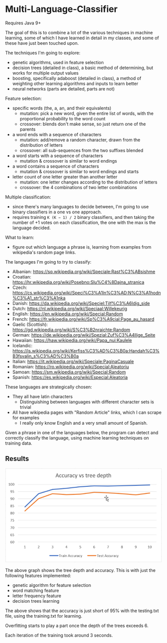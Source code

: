 # Multi-Language-Classifier

Requires Java 9+

The goal of this is to combine a lot of the various techniques in machine learning, 
some of which I have learned in detail in my classes, and some of these have just been touched upon.

The techniques I'm going to explore:
  - genetic algorithms, used in feature selection
  - decision trees (detailed in class), a basic method of determining, but works for multiple output values
  - boosting, specifically adaboost (detailed in class), a method of weighting other learning algorithms and inputs to learn better
  - neural networks (parts are detailed, parts are not)
  
Feature selection:
  - specific words (the, a, an, and their equivalents)
    - mutation: pick a new word, given the entire list of words, with the proportional probability to the word count
    - crossover: blends don't make sense, so just return one of the parents
  - a word ends with a sequence of characters
    - mutation: add/remove a random character, drawn from the distribution of letters
    - crossover: all sub-sequences from the two suffixes blended
  - a word starts with a sequence of characters
    - mutation & crossover is similar to word endings
  - a word contains a sequence of characters
    - mutation & crossover is similar to word endings and starts
  - letter count of one letter greater than another letter
    - mutation: one letter changes according to the distribution of letters
    - crossover: the 4 combinations of two letter combinations
  
Multiple classification:
  - since there's many languages to decide between, I'm going to use binary classifiers in a one vs one approach.
  - requires training `K (K − 1) / 2` binary classifiers, and then taking the number of +1 votes on each classification, the one with the max is the language decided.

What to learn:
  - figure out which language a phrase is, learning from examples from wikipedia's random page links.
  
The languages I'm going to try to classify:
  - Albanian: https://sq.wikipedia.org/wiki/Speciale:Rast%C3%ABsishme
  - Croatian: https://hr.wikipedia.org/wiki/Posebno:Slu%C4%8Dajna_stranica
  - Czech: https://cs.wikipedia.org/wiki/Speci%C3%A1ln%C3%AD:N%C3%A1hodn%C3%A1_str%C3%A1nka
  - Danish: https://da.wikipedia.org/wiki/Speciel:Tilf%C3%A6ldig_side
  - Dutch: https://nl.wikipedia.org/wiki/Speciaal:Willekeurig
  - English: https://en.wikipedia.org/wiki/Special:Random
  - French: https://fr.wikipedia.org/wiki/Sp%C3%A9cial:Page_au_hasard
  - Gaelic (Scottish): https://gd.wikipedia.org/wiki/S%C3%B2nraichte:Random
  - German: https://de.wikipedia.org/wiki/Spezial:Zuf%C3%A4llige_Seite
  - Hawaiian: https://haw.wikipedia.org/wiki/Papa_nui:Kaulele
  - Icelandic: https://is.wikipedia.org/wiki/Kerfiss%C3%AD%C3%B0a:Handah%C3%B3fsvalin_s%C3%AD%C3%B0a
  - Italian: https://it.wikipedia.org/wiki/Speciale:PaginaCasuale
  - Romanian: https://ro.wikipedia.org/wiki/Special:Aleatoriu
  - Samoan: https://sm.wikipedia.org/wiki/Special:Random
  - Spanish: https://es.wikipedia.org/wiki/Especial:Aleatoria
  
These languages are strategically chosen:
  - They all have latin characters
     - Distinguishing between languages with different character sets is trivial
  - All have wikipedia pages with "Random Article" links, which I can scrape for examples
     - I really only know English and a very small amount of Spanish.


Given a phrase in one of the languages below, the program can detect and correctly classify the language, using machine learning techniques on training data.

## Results

![results graph](accuracy.png)

The above graph shows the tree depth and accuracy.
This is with just the following features implemented:
  - genetic algorithm for feature selection
  - word matching feature
  - letter frequency feature
  - decision trees learning
  
The above shows that the accuracy is just short of 95%
with the testing.txt file, using the training.txt for learning.

Overfitting starts to play a part once the depth of the trees exceeds 6.

Each iteration of the training took around 3 seconds.

